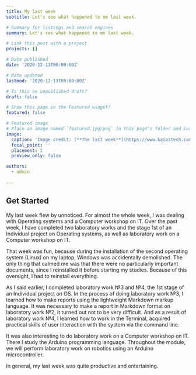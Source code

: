 ```yaml
---
title: My last week
subtitle: Let's see what happened to me last week.

# Summary for listings and search engines
summary: Let's see what happened to me last week.

# Link this post with a project
projects: []

# Date published
date: '2020-12-13T00:00:00Z'

# Date updated
lastmod: '2020-12-13T00:00:00Z'

# Is this an unpublished draft?
draft: false

# Show this page in the Featured widget?
featured: false

# Featured image
# Place an image named `featured.jpg/png` in this page's folder and customize its options here.
image:
  caption: 'Image credit: [**The last week**](https://www.kaiostech.com/wp-content/uploads/2018/04/Coding-illustration.png)'
  focal_point: ''
  placement: 2
  preview_only: false

authors:
  - admin
  
---
```


## Get Started

My last week flew by unnoticed. For almost the whole week, I was dealing with Operating systems and a Computer workshop on IT. Over the past week, I have completed two laboratory works and the stage 1st of an Individual project on Operating systems, as well as laboratory work on a Computer workshop on IT.

That week was fun, because during the installation of the second operating system (Linux) on my laptop, Windows was accidentally demolished. The only thing that calmed me was that there were no particularly important documents, since I reinstalled it before starting my studies. Because of this oversight, I had to reinstall everything.

As I said earlier, I completed laboratory work №3 and №4, the 1st stage of an Individual project on OS. In the process of doing laboratory work №3, I learned how to make reports using the lightweight Markdown markup language. It was necessary to make a report in Markdown format on laboratory work №2, it turned out not to be very difficult. And as a result of laboratory work №4, I learned how to work in the Terminal, acquired practical skills of user interaction with the system via the command line.

It was also interesting to do laboratory work on a Computer workshop on IT. There I study the Arduino programming language. Throughout the module, we will perform laboratory work on robotics using an Arduino microcontroller.

In general, my last week was quite productive and entertaining.
